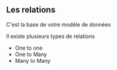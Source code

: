 ## Les relations

C'est la base de votre modèle de données

Il existe plusieurs types de relations

- One to one
- One to Many
- Many to Many
